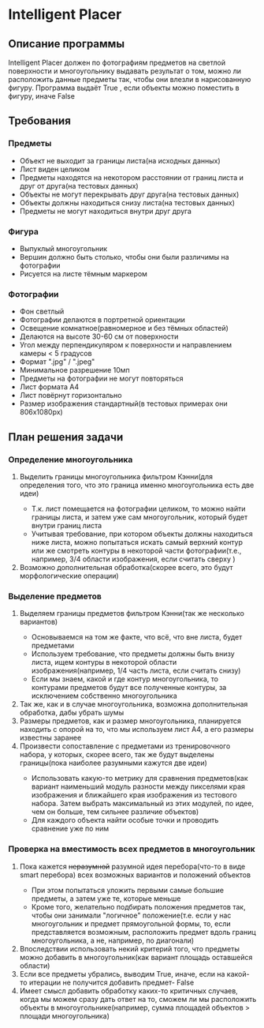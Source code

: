 <h1>Intelligent Placer</h1>
<h2>Описание программы</h2>
  <p>Intelligent Placer должен по фотографиям предметов на светлой
поверхности и многоугольнику выдавать результат о том, можно ли расположить
данные предметы так, чтобы они влезли в нарисованную фигуру. Программа выдаёт True
, если объекты можно поместить в фигуру, иначе False</p>
<h2>Требования</h2>
<h3>Предметы</h3>
  <ul>
    <li>Объект не выходит за границы листа(на исходных данных)</li>
    <li>Лист виден целиком</li>
    <li>Предметы находятся на некотором расстоянии от границ листа и друг от друга(на тестовых данных)</li>
    <li>Объекты не могут перекрывать друг друга(на тестовых данных)</li>
    <li>Объекты должны находиться снизу листа(на тестовых данных)</li>
    <li>Предметы не могут находиться внутри друг друга</li>
  </ul>
<h3>Фигура</h3>
  <ul>
    <li>Выпуклый многоугольник</li>
    <li>Вершин должно быть столько, чтобы они были различимы на фотографии</li>
    <li>Рисуется на листе тёмным маркером</li>
  </ul>
<h3>Фотографии</h3>
  <ul>
    <li>Фон светлый</li>
    <li>Фотографии делаются в портретной ориентации</li>
    <li>Освещение комнатное(равномерное и без тёмных областей)</li>
    <li>Делаются на высоте 30-60 см от поверхности</li>
    <li>Угол между перпендикуляром к поверхности и направлением камеры < 5 градусов</li>
    <li>Формат ".jpg" / ".jpeg"</li>
    <li>Минимальное разрешение 10мп</li>
    <li>Предметы на фотографии не могут повторяться</li>
    <li>Лист формата А4</li>
    <li>Лист повёрнут горизонтально</li>
    <li>Размер изображения стандартный(в тестовых примерах они 806x1080px)</li>
  </ul>
<h2>План решения задачи</h2>
<h3>Определение многоугольника</h3>
    <ol>
        <li>Выделить границы многоугольника фильтром Кэнни(для определения того, что это граница именно многоугольника есть две идеи)</li>
            <ul>
                <li>Т.к. лист помещается на фотографии целиком, то можно найти границы листа, и затем уже сам многоугольник, который будет внутри границ листа</li>
                <li>Учитывая требование, при котором объекты должны находиться ниже листа, можно попытаться 
искать самый верхний контур или же смотреть контуры в некоторой части фотографии(т.е., например, 3/4 области изображения, если считать сверху )</li>
            </ul>
        <li>Возможно дополнительная обработка(скорее всего, это будут морфологические операции)</li>
    </ol>
<h3>Выделение предметов</h3>
    <ol>
        <li>Выделяем границы предметов фильтром Кэнни(так же несколько вариантов)</li>
            <ul>
                <li>Основываемся на том же факте, что всё, что вне листа, будет предметами</li>
                <li>Используем требование, что предметы должны быть внизу листа, ищем контуры в некоторой области изображения(например, 1/4 часть листа, если считать снизу)</li>
                <li>Если мы знаем, какой и где контур многоугольника, то контурами предметов будут все полученные контуры, за исключением собственно многоугольника</li>
            </ul>
        <li>Так же, как и в случае многоугольника, возможна дополнительная обработка, дабы убрать шумы</li>
        <li>Размеры предметов, как и размер многоугольника, планируется находить с опорой на то, что мы используем лист А4, а его размеры известны заранее</li>
        <li>Произвести сопоставление с предметами из тренировочного набора, у которых, скорее всего, так же будут выделены границы(пока наиболее разумными кажутся две идеи)</li>
            <ul>
                <li>Использовать какую-то метрику для сравнения предметов(как вариант наименьший модуль разности между пикселями края изображения и ближайшего края изображения из тестового набора. Затем выбрать максимальный из этих модулей, по идее, чем он больше, тем сильнее различие объектов)</li>
                <li>Для каждого объекта найти особые точки и проводить сравнение уже по ним</li>
            </ul>
    </ol>
<h3>Проверка на вместимость всех предметов в многоугольник</h3>
    <ol>
        <li>Пока кажется <s>неразумной</s> разумной идея перебора(что-то в виде smart перебора) всех возможных вариантов и положений объектов</li>
            <ul>
<li>При этом попытаться уложить первыми самые большие предметы, а затем уже те, которые меньше</li>
            <li>Кроме того, желательно подбирать положения предметов так, чтобы они занимали "логичное" положение(т.е. если у нас многоугольник и предмет прямоугольной формы, то, если представляется возможным, расположить предмет вдоль границ многоугольника, а не, например, по диагонали)</li>
            </ul>
        <li>Впоследствии использовать некий критерий того, что предметы можно добавить в многоугольник(как вариант площадь оставшейся области)</li>
        <li>Если все предметы убрались, выводим True, иначе, если на какой-то итерации не получится добавить предмет- False</li>
        <li>Имеет смысл добавить обработку каких-то критичных случаев, когда мы можем сразу дать ответ на то, сможем ли мы расположить объекты в многоугольнике(например, сумма площадей объектов > площади многоугольника)</li>
    </ol>

  
